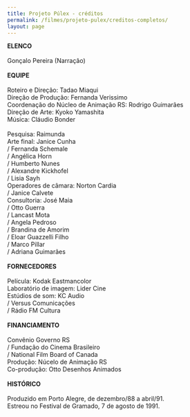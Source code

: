 ```yaml
---
title: Projeto Púlex - créditos
permalink: /filmes/projeto-pulex/creditos-completos/
layout: page
---
```

**ELENCO**\
\
Gonçalo Pereira (Narração)\
\
**EQUIPE**\
\
Roteiro e Direção: Tadao Miaqui\
Direção de Produção: Fernanda Verissimo\
Coordenação do Núcleo de Animação RS: Rodrigo Guimarães\
Direção de Arte: Kyoko Yamashita\
Música: Cláudio Bonder\
\
Pesquisa: Raimunda\
Arte final: Janice Cunha\
/ Fernanda Schemale\
/ Angélica Horn\
/ Humberto Nunes\
/ Alexandre Kickhofel\
/ Lisia Sayh\
Operadores de câmara: Norton Cardia\
/ Janice Calvete\
Consultoria: José Maia\
/ Otto Guerra\
/ Lancast Mota\
/ Angela Pedroso\
/ Brandina de Amorim\
/ Eloar Guazzelli Filho\
/ Marco Pillar\
/ Adriana Guimarães\
\
**FORNECEDORES**\
\
Película: Kodak Eastmancolor\
Laboratório de imagem: Lider Cine\
Estúdios de som: KC Audio\
/ Versus Comunicações\
/ Rádio FM Cultura\
\
**FINANCIAMENTO**\
\
Convênio Governo RS\
/ Fundação do Cinema Brasileiro\
/ National Film Board of Canada\
Produção: Núcelo de Animação RS\
Co-produção: Otto Desenhos Animados\
\
**HISTÓRICO**\
\
Produzido em Porto Alegre, de dezembro/88 a abril/91.\
Estreou no Festival de Gramado, 7 de agosto de 1991.